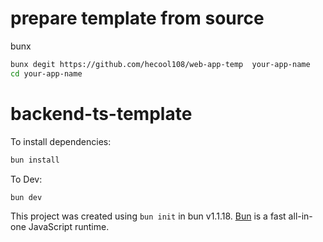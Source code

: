 # prepare template from source
bunx
```bash
bunx degit https://github.com/hecool108/web-app-temp  your-app-name
cd your-app-name
```

# backend-ts-template

To install dependencies:

```bash
bun install
```

To Dev:

```bash
bun dev
```

This project was created using `bun init` in bun v1.1.18. [Bun](https://bun.sh) is a fast all-in-one JavaScript runtime.



